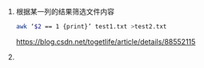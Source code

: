 1. 根据某一列的结果筛选文件内容

   ```bash
   awk ‘$2 == 1 {print}’ test1.txt >test2.txt
   ```

    https://blog.csdn.net/togetlife/article/details/88552115

2. 
